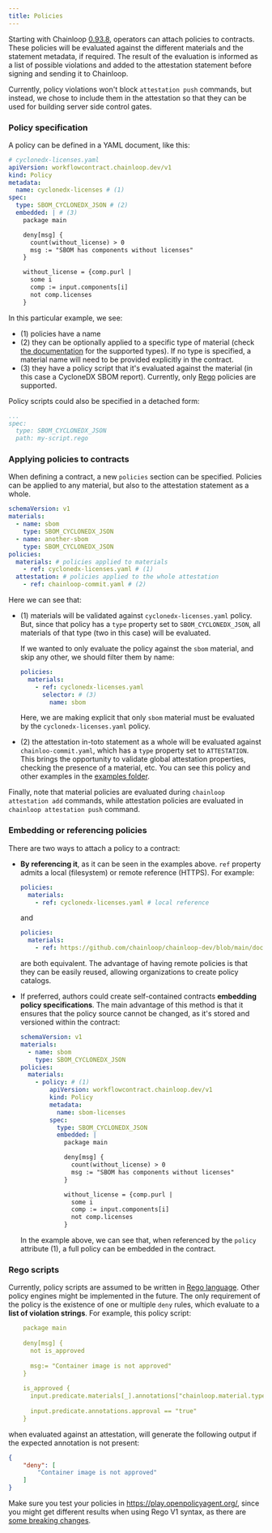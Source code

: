 ```yaml
---
title: Policies
---
```


Starting with Chainloop [0.93.8](https://github.com/chainloop-dev/chainloop/releases/tag/v0.93.8), operators can attach policies to contracts. 
These policies will be evaluated against the different materials and the statement metadata, if required. The result of the evaluation is informed as a list of possible violations and added to the attestation statement
before signing and sending it to Chainloop. 

Currently, policy violations won't block `attestation push` commands, but instead, we chose to include them in the attestation so that they can 
be used for building server side control gates.

### Policy specification
A policy can be defined in a YAML document, like this:
```yaml
# cyclonedx-licenses.yaml
apiVersion: workflowcontract.chainloop.dev/v1
kind: Policy
metadata:
  name: cyclonedx-licenses # (1)
spec:
  type: SBOM_CYCLONEDX_JSON # (2)
  embedded: | # (3)
    package main

    deny[msg] {
      count(without_license) > 0
      msg := "SBOM has components without licenses"
    }

    without_license = {comp.purl |
      some i
      comp := input.components[i]
      not comp.licenses
    }
```
In this particular example, we see:
* (1) policies have a name
* (2) they can be optionally applied to a specific type of material (check [the documentation](./operator/contract#material-schema) for the supported types). If no type is specified, a material name will need to be provided explicitly in the contract.
* (3) they have a policy script that it's evaluated against the material (in this case a CycloneDX SBOM report). Currently, only [Rego](https://www.openpolicyagent.org/docs/latest/policy-language/#learning-rego) policies are supported.

Policy scripts could also be specified in a detached form:
```yaml
...
spec:
  type: SBOM_CYCLONEDX_JSON
  path: my-script.rego
```

### Applying policies to contracts
When defining a contract, a new `policies` section can be specified. Policies can be applied to any material, but also to the attestation statement as a whole.
```yaml
schemaVersion: v1
materials:
  - name: sbom
    type: SBOM_CYCLONEDX_JSON
  - name: another-sbom
    type: SBOM_CYCLONEDX_JSON
policies:
  materials: # policies applied to materials
    - ref: cyclonedx-licenses.yaml # (1)
  attestation: # policies applied to the whole attestation
    - ref: chainloop-commit.yaml # (2)
```
Here we can see that:
- (1) materials will be validated against `cyclonedx-licenses.yaml` policy. But, since that policy has a `type` property set to `SBOM_CYCLONEDX_JSON`, all materials of that type (two in this case) will be evaluated. 
  
  If we wanted to only evaluate the policy against the `sbom` material, and skip any other, we should filter them by name:
  ```yaml
  policies:
    materials:
      - ref: cyclonedx-licenses.yaml
        selector: # (3)
          name: sbom
  ```
  Here, we are making explicit that only `sbom` material must be evaluated by the `cyclonedx-licenses.yaml` policy.
- (2) the attestation in-toto statement as a whole will be evaluated against `chainloo-commit.yaml`, which has a `type` property set to `ATTESTATION`. This brings the opportunity to validate global attestation properties, checking the presence of a material, etc. You can see this policy and other examples in the [examples folder](https://github.com/chainloop-dev/chainloop/tree/main/docs/examples/policies).

Finally, note that material policies are evaluated during `chainloop attestation add` commands, while attestation policies are evaluated in `chainloop attestation push` command.

### Embedding or referencing policies
There are two ways to attach a policy to a contract:
* **By referencing it**, as it can be seen in the examples above. `ref` property admits a local (filesystem) or remote reference (HTTPS). For example:
  ```yaml
  policies:
    materials: 
      - ref: cyclonedx-licenses.yaml # local reference
  ```
  and
  ```yaml
  policies:
    materials:
      - ref: https://github.com/chainloop/chainloop-dev/blob/main/docs/examples/policies/cyclonedx-licenses.yaml
  ```
  are both equivalent. The advantage of having remote policies is that they can be easily reused, allowing organizations to create policy catalogs.

* If preferred, authors could create self-contained contracts **embedding policy specifications**. The main advantage of this method is that it ensures that the policy source cannot be changed, as it's stored and versioned within the contract:
  ```yaml
  schemaVersion: v1
  materials:
    - name: sbom
      type: SBOM_CYCLONEDX_JSON
  policies:
    materials:
      - policy: # (1)
          apiVersion: workflowcontract.chainloop.dev/v1
          kind: Policy
          metadata:
            name: sbom-licenses 
          spec:
            type: SBOM_CYCLONEDX_JSON 
            embedded: | 
              package main

              deny[msg] {
                count(without_license) > 0
                msg := "SBOM has components without licenses"
              }

              without_license = {comp.purl |
                some i
                comp := input.components[i]
                not comp.licenses
              }
    ```
  In the example above, we can see that, when referenced by the `policy` attribute (1), a full policy can be embedded in the contract.
  
### Rego scripts
Currently, policy scripts are assumed to be written in [Rego language](https://www.openpolicyagent.org/docs/latest/policy-language/#learning-rego). Other policy engines might be implemented in the future.
The only requirement of the policy is the existence of one or multiple `deny` rules, which evaluate to a **list of violation strings**.
For example, this policy script:
```yaml
    package main
    
    deny[msg] {
      not is_approved
      
      msg:= "Container image is not approved"
    }
    
    is_approved {
      input.predicate.materials[_].annotations["chainloop.material.type"] == "CONTAINER_IMAGE"
      
      input.predicate.annotations.approval == "true"
    }
```
when evaluated against an attestation, will generate the following output if the expected annotation is not present:
```json
{
    "deny": [
        "Container image is not approved"
    ]
}
```
Make sure you test your policies in https://play.openpolicyagent.org/, since you might get different results when using Rego V1 syntax, as there are [some breaking changes](https://www.openpolicyagent.org/docs/latest/opa-1/).